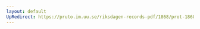 ```yaml
---
layout: default
UpRedirect: https://pruto.im.uu.se/riksdagen-records-pdf/1868/prot-1868--fk--307.pdf
---
```

